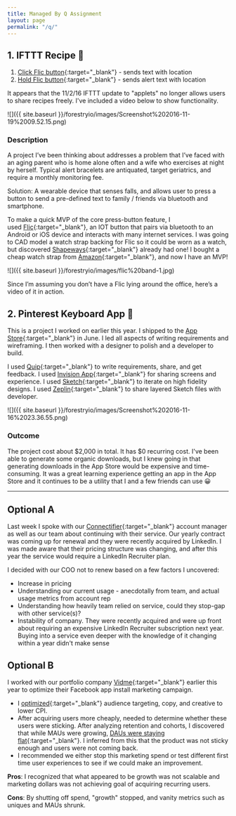 ```yaml
---
title: Managed By Q Assignment
layout: page
permalink: "/q/"
---
```

## 1\. IFTTT Recipe 📱

1.  [Click Flic button](https://ifttt.com/applets/44303349d-if-you-click-flic-then-share-location-in-sms){:target="_blank"} - sends text with location
2.  [Hold Flic button](https://ifttt.com/applets/44350944d-if-you-hold-flic-then-send-an-alert-sms-with-location){:target="_blank"} - sends alert text with location

It appears that the 11/2/16 IFTTT update to "applets" no longer allows users to share recipes freely. I've included a video below to show functionality.

![]({{ site.baseurl }}/forestryio/images/Screenshot%202016-11-19%2009.52.15.png)

### Description

A project I’ve been thinking about addresses a problem that I’ve faced with an aging parent who is home alone often and a wife who exercises at night by herself. Typical alert bracelets are antiquated, target geriatrics, and require a monthly monitoring fee.

Solution: A wearable device that senses falls, and allows user to press a button to send a pre-defined text to family / friends via bluetooth and smartphone.

To make a quick MVP of the core press-button feature, I used [Flic](http://flic.io){:target="_blank"}, an IOT button that pairs via bluetooth to an Android or iOS device and interacts with many internet services. I was going to CAD model a watch strap backing for Flic so it could be worn as a watch, but discovered [Shapeways](http://shpws.me/LeuU){:target="_blank"} already had one! I bought a cheap watch strap from [Amazon](https://www.amazon.com/gp/product/B017CK4PAQ/ref=oh_aui_detailpage_o00_s00?ie=UTF8&psc=1){:target="_blank"}, and now I have an MVP!

![]({{ site.baseurl }}/forestryio/images/flic%20band-1.jpg)

Since I’m assuming you don’t have a Flic lying around the office, here’s a video of it in action.

## 2\. Pinterest Keyboard App 📌

This is a project I worked on earlier this year. I shipped to the [App Store](http://pinkyapp.com){:target="_blank"} in June. I led all aspects of writing requirements and wireframing. I then worked with a designer to polish and a developer to build.

I used [Quip](https://quip.com/wBAaA8msyPoN){:target="_blank"} to write requirements, share, and get feedback. I used [Invision App](https://invis.io/M957BYD8V){:target="_blank"} for sharing screens and experience. I used [Sketch](https://sketch.cloud/s/RWOy/p/onboarding){:target="_blank"} to iterate on high fidelity designs. I used [Zeplin](https://scene.zeplin.io/project/56d88a9e32057a3d4cde4666){:target="_blank"} to share layered Sketch files with developer.

![]({{ site.baseurl }}/forestryio/images/Screenshot%202016-11-16%2023.36.55.png)

### Outcome

The project cost about $2,000 in total. It has $0 recurring cost. I've been able to generate some organic downloads, but I knew going in that generating downloads in the App Store would be expensive and time-consuming. It was a great learning experience getting an app in the App Store and it continues to be a utility that I and a few friends can use 😀

* * *

## Optional A

Last week I spoke with our [Connectifier](https://www.connectifier.com){:target="_blank"} account manager as well as our team about continuing with their service. Our yearly contract was coming up for renewal and they were recently acquired by LinkedIn. I was made aware that their pricing structure was changing, and after this year the service would require a LinkedIn Recruiter plan.

I decided with our COO not to renew based on a few factors I uncovered:

*   Increase in pricing
*   Understanding our current usage - anecdotally from team, and actual usage metrics from account rep
*   Understanding how heavily team relied on service, could they stop-gap with other service(s)?
*   Instability of company. They were recently acquired and were up front about requiring an expensive LinkedIn Recruiter subscription next year. Buying into a service even deeper with the knowledge of it changing within a year didn't make sense

## Optional B

I worked with our portfolio company [Vidme](http://vid.me){:target="_blank"} earlier this year to optimize their Facebook app install marketing campaign.

*   I [optimized](https://www.dropbox.com/s/tzvbh0e07j2br87/Screenshot%202016-03-14%2010.47.35.png?dl=0){:target="_blank"} audience targeting, copy, and creative to lower CPI.
*   After acquiring users more cheaply, needed to determine whether these users were sticking. After analyzing retention and cohorts, I discovered that while MAUs were growing, [DAUs were staying flat](https://www.dropbox.com/s/i1q1yr0nquqtxyl/Screenshot%202016-11-17%2022.33.51.png?dl=0){:target="_blank"}. I inferred from this that the product was not sticky enough and users were not coming back.
*   I recommended we either stop this marketing spend or test different first time user experiences to see if we could make an improvement.

**Pros**: I recognized that what appeared to be growth was not scalable and marketing dollars was not achieving goal of acquiring recurring users.

**Cons**: By shutting off spend, "growth" stopped, and vanity metrics such as uniques and MAUs shrunk.